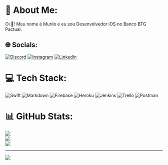 # 💫 About Me:
Oi 👋! Meu nome é Murilo e eu sou Desenvolvedor iOS no Banco BTG Pactual.


## 🌐 Socials:
[![Discord](https://img.shields.io/badge/Discord-%237289DA.svg?logo=discord&logoColor=white)](htttps://discord.gg/murilotxr#4496) [![Instagram](https://img.shields.io/badge/Instagram-%23E4405F.svg?logo=Instagram&logoColor=white)](https://instagram.com/murilotxr) [![LinkedIn](https://img.shields.io/badge/LinkedIn-%230077B5.svg?logo=linkedin&logoColor=white)](https://linkedin.com/in/murilot) 

# 💻 Tech Stack:
![Swift](https://img.shields.io/badge/swift-F54A2A?style=for-the-badge&logo=swift&logoColor=white) ![Markdown](https://img.shields.io/badge/markdown-%23000000.svg?style=for-the-badge&logo=markdown&logoColor=white) ![Firebase](https://img.shields.io/badge/firebase-%23039BE5.svg?style=for-the-badge&logo=firebase) ![Heroku](https://img.shields.io/badge/heroku-%23430098.svg?style=for-the-badge&logo=heroku&logoColor=white) ![Jenkins](https://img.shields.io/badge/jenkins-%232C5263.svg?style=for-the-badge&logo=jenkins&logoColor=white) ![Trello](https://img.shields.io/badge/Trello-%23026AA7.svg?style=for-the-badge&logo=Trello&logoColor=white) ![Postman](https://img.shields.io/badge/Postman-FF6C37?style=for-the-badge&logo=postman&logoColor=white)
# 📊 GitHub Stats:
![](https://github-readme-stats.vercel.app/api?username=murilogteixeira&theme=dark&hide_border=false&include_all_commits=false&count_private=false)<br/>
![](https://github-readme-streak-stats.herokuapp.com/?user=murilogteixeira&theme=dark&hide_border=false)<br/>
![](https://github-readme-stats.vercel.app/api/top-langs/?username=murilogteixeira&theme=dark&hide_border=false&include_all_commits=false&count_private=false&layout=compact)

---
[![](https://visitcount.itsvg.in/api?id=murilogteixeira&icon=0&color=0)](https://visitcount.itsvg.in)
